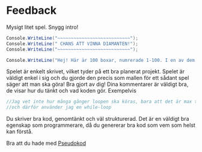 # Feedback
Mysigt litet spel. Snygg intro!
```cs 
Console.WriteLine("~~~~~~~~~~~~~~~~~~~~~~~~~~~");
Console.WriteLine(" CHANS ATT VINNA DIAMANTEN!");
Console.WriteLine("~~~~~~~~~~~~~~~~~~~~~~~~~~~");

Console.WriteLine("Hej! Här är 100 boxar, numrerade 1-100. I en av dem ligger en diamant. I de andra ligger det bara en vanlig sten. Du har tio chanser på dig att gissa rätt.");
```

Spelet är enkelt skrivet, vilket tyder på ett bra planerat projekt. Spelet är väldigt enkel i sig och du gjorde den precis som mallen för ett sådant spel säger att man ska göra! Bra gjort av dig! Dina kommentarer är väldigt bra, de visar hur du tänkt och vad koden gör.
Exempelvis
```cs
//Jag vet inte hur många gånger loopen ska köras, bara att det är max tio gånger
//och därför använder jag en while-loop
```

Du skriver bra kod, genomtänkt och väl strukturerad. Det är en väldigt bra egenskap som programmerare, då du genererar bra kod som vem som helst kan förstå.

Bra att du hade med [Pseudokod](Pseudokod.md)
